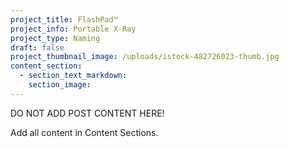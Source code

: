 ```yaml
---
project_title: FlashPad™
project_info: Portable X-Ray
project_type: Naming
draft: false
project_thumbnail_image: /uploads/istock-482726023-thumb.jpg
content_section:
  - section_text_markdown:
    section_image:
---
```



DO NOT ADD POST CONTENT HERE!

Add all content in Content Sections.